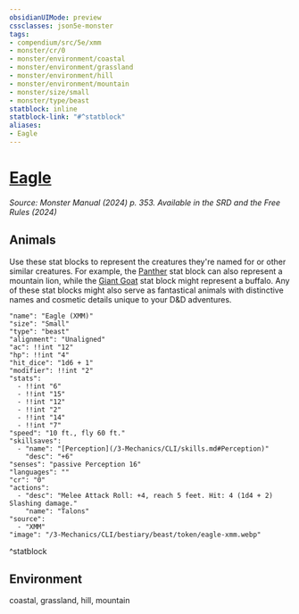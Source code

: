 ```yaml
---
obsidianUIMode: preview
cssclasses: json5e-monster
tags:
- compendium/src/5e/xmm
- monster/cr/0
- monster/environment/coastal
- monster/environment/grassland
- monster/environment/hill
- monster/environment/mountain
- monster/size/small
- monster/type/beast
statblock: inline
statblock-link: "#^statblock"
aliases:
- Eagle
---
```

# [Eagle](3-Mechanics\CLI\bestiary\beast/eagle-xmm.md)
*Source: Monster Manual (2024) p. 353. Available in the <span title='Systems Reference Document (5.2)'>SRD</span> and the Free Rules (2024)*  

## Animals

Use these stat blocks to represent the creatures they're named for or other similar creatures. For example, the [Panther](/3-Mechanics/CLI/bestiary/beast/panther-xmm.md) stat block can also represent a mountain lion, while the [Giant Goat](/3-Mechanics/CLI/bestiary/beast/giant-goat-xmm.md) stat block might represent a buffalo. Any of these stat blocks might also serve as fantastical animals with distinctive names and cosmetic details unique to your D&D adventures.

```statblock
"name": "Eagle (XMM)"
"size": "Small"
"type": "beast"
"alignment": "Unaligned"
"ac": !!int "12"
"hp": !!int "4"
"hit_dice": "1d6 + 1"
"modifier": !!int "2"
"stats":
  - !!int "6"
  - !!int "15"
  - !!int "12"
  - !!int "2"
  - !!int "14"
  - !!int "7"
"speed": "10 ft., fly 60 ft."
"skillsaves":
  - "name": "[Perception](/3-Mechanics/CLI/skills.md#Perception)"
    "desc": "+6"
"senses": "passive Perception 16"
"languages": ""
"cr": "0"
"actions":
  - "desc": "Melee Attack Roll: +4, reach 5 feet. Hit: 4 (1d4 + 2) Slashing damage."
    "name": "Talons"
"source":
  - "XMM"
"image": "/3-Mechanics/CLI/bestiary/beast/token/eagle-xmm.webp"
```
^statblock

## Environment

coastal, grassland, hill, mountain